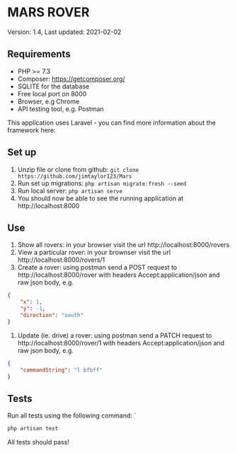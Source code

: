 # MARS ROVER

Version: 1.4, Last updated: 2021-02-02
## Requirements
* PHP >= 7.3
* Composer: https://getcomposer.org/
* SQLITE for the database
* Free local port on 8000
* Browser, e.g Chrome
* API testing tool, e.g. Postman 

This application uses Laravel - you can find more information about the framework here: 

## Set up

1. Unzip file or clone from github: `git clone https://github.com/jimtaylor123/Mars`
2. Run set up migrations: `php artisan migrate:fresh --seed`
3. Run local server: `php artisan serve`
4. You should now be able to see the running application at http://localhost:8000

## Use 

1. Show all rovers: in your browser visit the url http://localhost:8000/rovers
2. View a particular rover: in your brownser visit the url http://localhost:8000/rovers/1
3. Create a rover: using postman send a POST request to http://localhost:8000/rover with headers Accept:application/json and raw json body, e.g. 
```json
{
    "x": 1,
    "y": -1,
    "direction": "south"
}
```
1. Update (ie. drive) a rover: using postman send a PATCH request to http://localhost:8000/rover/1 with headers Accept:application/json and raw json body, e.g. 
```json
{
    "commandString": "l bfbff"
}
```

## Tests

Run all tests using the following command: `
```bash
php artisan test
```

All tests should pass! 

